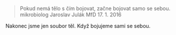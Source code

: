 

> Pokud nemá tělo s čím bojovat, začne bojovat samo se sebou.
> mikrobiolog Jaroslav Julák MfD 17. 1. 2016

Nakonec jsme jen soubor těl. Když bojujeme sami se sebou.
